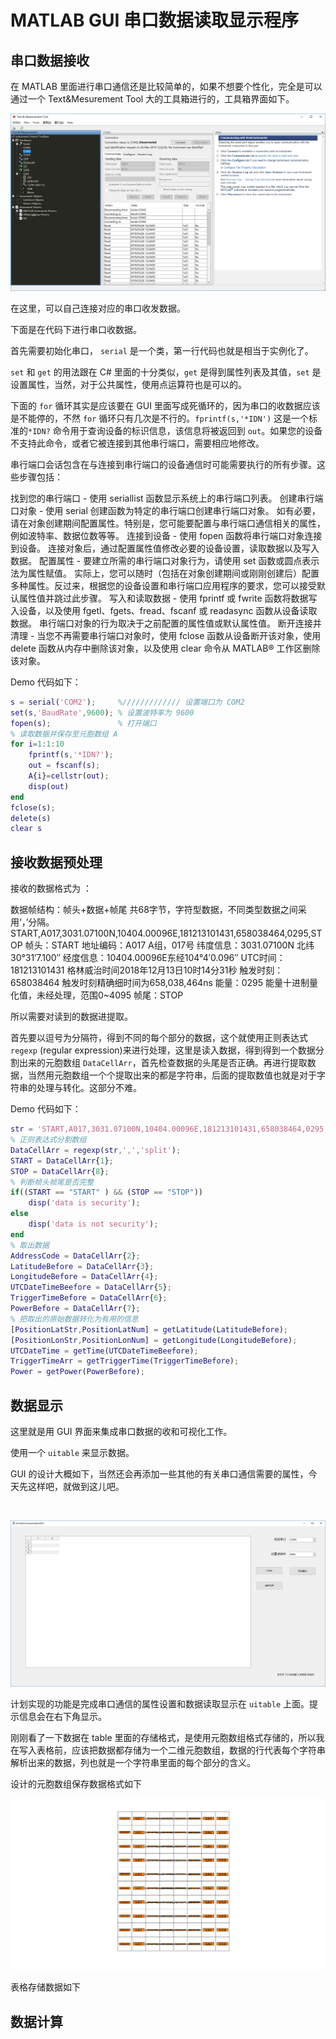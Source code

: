 # MATLAB GUI 串口数据读取显示程序

## 串口数据接收

在 MATLAB 里面进行串口通信还是比较简单的，如果不想要个性化，完全是可以通过一个 Text&Mesurement Tool 大的工具箱进行的，工具箱界面如下。

![](./img/Text&Mesu.Tool.png)

在这里，可以自己连接对应的串口收发数据。

下面是在代码下进行串口收数据。

首先需要初始化串口， `serial` 是一个类，第一行代码也就是相当于实例化了。

`set` 和 `get` 的用法跟在 C# 里面的十分类似，`get` 是得到属性列表及其值，`set` 是设置属性，当然，对于公共属性，使用点运算符也是可以的。

下面的 `for` 循环其实是应该要在 GUI 里面写成死循环的，因为串口的收数据应该是不能停的，不然 `for` 循环只有几次是不行的。`fprintf(s,'*IDN')` 这是一个标准的`*IDN?` 命令用于查询设备的标识信息，该信息将被返回到 `out`。如果您的设备不支持此命令，或者它被连接到其他串行端口，需要相应地修改。

串行端口会话包含在与连接到串行端口的设备通信时可能需要执行的所有步骤。这些步骤包括：

找到您的串行端口 - 使用 seriallist 函数显示系统上的串行端口列表。
创建串行端口对象 - 使用 serial 创建函数为特定的串行端口创建串行端口对象。
如有必要，请在对象创建期间配置属性。特别是，您可能要配置与串行端口通信相关的属性，例如波特率、数据位数等等。
连接到设备 - 使用 fopen 函数将串行端口对象连接到设备。
连接对象后，通过配置属性值修改必要的设备设置，读取数据以及写入数据。
配置属性 - 要建立所需的串行端口对象行为，请使用 set 函数或圆点表示法为属性赋值。
实际上，您可以随时（包括在对象创建期间或刚刚创建后）配置多种属性。反过来，根据您的设备设置和串行端口应用程序的要求，您可以接受默认属性值并跳过此步骤。
写入和读取数据 - 使用 fprintf 或 fwrite 函数将数据写入设备，以及使用 fgetl、fgets、fread、fscanf 或 readasync 函数从设备读取数据。
串行端口对象的行为取决于之前配置的属性值或默认属性值。
断开连接并清理 - 当您不再需要串行端口对象时，使用 fclose 函数从设备断开该对象，使用 delete 函数从内存中删除该对象，以及使用 clear 命令从 MATLAB® 工作区删除该对象。

Demo 代码如下：

```matlab
s = serial('COM2');     %///////////// 设置端口为 COM2
set(s,'BaudRate',9600); % 设置波特率为 9600
fopen(s);               % 打开端口
% 读取数据并保存至元胞数组 A
for i=1:1:10
    fprintf(s,'*IDN?');
    out = fscanf(s);
    A{i}=cellstr(out);
	disp(out)
end
fclose(s);
delete(s)
clear s
```

## 接收数据预处理

接收的数据格式为 ：

数据帧结构：帧头+数据+帧尾 共68字节，字符型数据，不同类型数据之间采用‘，’分隔。
START,A017,3031.07100N,10404.00096E,181213101431,658038464,0295,STOP
帧头：START
地址编码：A017 A组，017号
纬度信息：3031.07100N 北纬30°31′7.100″
经度信息：10404.00096E东经104°4′0.096″
UTC时间：181213101431  格林威治时间2018年12月13日10时14分31秒
触发时刻：658038464  触发时刻精确细时间为658,038,464ns
能量：0295    能量十进制量化值，未经处理，范围0~4095
帧尾：STOP

所以需要对读到的数据进提取。

首先要以逗号为分隔符，得到不同的每个部分的数据，这个就使用正则表达式 `regexp` (regular expression)来进行处理，这里是读入数据，得到得到一个数据分割出来的元胞数组 `DataCellArr`，首先检查数据的头尾是否正确。再进行提取数据，当然用元胞数组一个个提取出来的都是字符串，后面的提取数值也就是对于字符串的处理与转化。这部分不难。

Demo 代码如下：

```matlab
str = 'START,A017,3031.07100N,10404.00096E,181213101431,658038464,0295,STOP';
% 正则表达式分割数组
DataCellArr = regexp(str,',','split');
START = DataCellArr{1};
STOP = DataCellArr{8};
% 判断帧头帧尾是否完整
if((START == "START" ) && (STOP == "STOP"))
    disp('data is security');
else
    disp('data is not security');
end
% 取出数据
AddressCode = DataCellArr{2};
LatitudeBefore = DataCellArr{3};
LongitudeBefore = DataCellArr{4};
UTCDateTimeBeefore = DataCellArr{5};
TriggerTimeBefore = DataCellArr{6};
PowerBefore = DataCellArr{7};
% 把取出的原始数据转化为有用的信息
[PositionLatStr,PositionLatNum] = getLatitude(LatitudeBefore);
[PositionLonStr,PositionLonNum] = getLongitude(LongitudeBefore);
UTCDateTime = getTime(UTCDateTimeBeefore);
TriggerTimeArr = getTriggerTime(TriggerTimeBefore);
Power = getPower(PowerBefore);
```

## 数据显示

这里就是用 GUI 界面来集成串口数据的收和可视化工作。

使用一个 `uitable` 来显示数据。

GUI 的设计大概如下，当然还会再添加一些其他的有关串口通信需要的属性，今天先这样吧，就做到这儿吧。

​						<!--DateTime ---2019.3.26  23：00-->

![](./img/GUI.png)

计划实现的功能是完成串口通信的属性设置和数据读取显示在 `uitable` 上面。提示信息会在右下角显示。

刚刚看了一下数据在 table 里面的存储格式，是使用元胞数组格式存储的，所以我在写入表格前，应该把数据都存储为一个二维元胞数组，数据的行代表每个字符串解析出来的数据，列也就是一个字符串里面的每个部分的含义。

设计的元胞数组保存数据格式如下

![](./img/元胞数组数据保存形式.bmp)

表格存储数据如下



## 数据计算